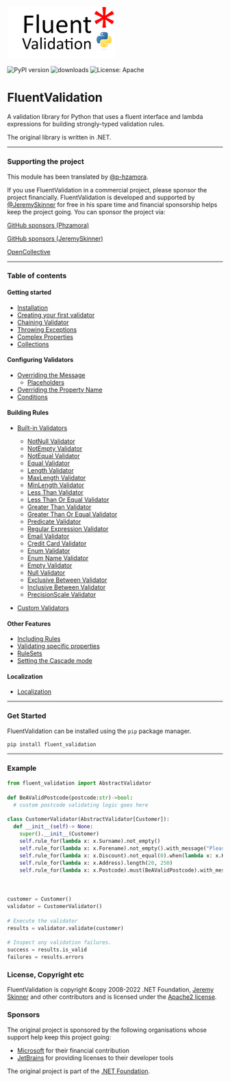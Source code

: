 <p>
<img src="https://raw.githubusercontent.com/p-hzamora/FluentValidation/main/logo/fluent-validation-python-logo.png" alt="FluentValidation" width="250px" />
</p>

<!-- ![Unit Tests](https://img.shields.io/badge/Unit%20Tests-95.16%-d9c824.svg) -->
![PyPI version](https://img.shields.io/pypi/v/fluent_validation.svg)
![downloads](https://img.shields.io/pypi/dm/fluent_validation?label=downloads)
![License: Apache](https://img.shields.io/badge/license-Apache-green.svg)

# FluentValidation
A validation library for Python that uses a fluent interface
and lambda expressions for building strongly-typed validation rules.

The original library is written in .NET.

---
### Supporting the project
This module has been translated by [@p-hzamora](https://github.com/p-hzamora).

If you use FluentValidation in a commercial project, please sponsor the project financially. FluentValidation is developed and supported by [@JeremySkinner](https://github.com/JeremySkinner) for free in his spare time and financial sponsorship helps keep the project going. You can sponsor the project via:

[GitHub sponsors (Phzamora)](https://github.com/sponsors/p-hzamora)

[GitHub sponsors (JeremySkinner)](https://github.com/sponsors/JeremySkinner)

[OpenCollective](https://opencollective.com/FluentValidation)

---

### Table of contents
#### Getting started
- [Installation](https://github.com/p-hzamora/FluentValidation/blob/main/docs/installation.md)
- [Creating your first validator](https://github.com/p-hzamora/FluentValidation/blob/main/docs/start.md)
- [Chaining Validator](https://github.com/p-hzamora/FluentValidation/blob/main/docs/start.md#chaining-validators)
- [Throwing Exceptions](https://github.com/p-hzamora/FluentValidation/blob/main/docs/start.md#Throwing-Exceptions)
- [Complex Properties](https://github.com/p-hzamora/FluentValidation/blob/main/docs/start.md#complex-properties)
- [Collections](https://github.com/p-hzamora/FluentValidation/blob/main/docs/collections.md)



#### Configuring Validators
- [Overriding the Message](https://github.com/p-hzamora/FluentValidation/blob/main/docs/configuring.md#overriding-the-message)
  - [Placeholders](https://github.com/p-hzamora/FluentValidation/blob/main/docs/configuring.md#placeholders)
- [Overriding the Property Name](https://github.com/p-hzamora/FluentValidation/blob/main/docs/configuring.md#overriding-the-property-name)
- [Conditions](https://github.com/p-hzamora/FluentValidation/blob/main/docs/conditions.md)

#### Building Rules
- [Built-in Validators](https://github.com/p-hzamora/FluentValidation/blob/main/docs/built-in-validators.md#built-in-validators)
  - [NotNull Validator](https://github.com/p-hzamora/FluentValidation/blob/main/docs/built-in-validators.md#not_null-validator)
  - [NotEmpty Validator](https://github.com/p-hzamora/FluentValidation/blob/main/docs/built-in-validators.md#not_empty-validator)
  - [NotEqual Validator](https://github.com/p-hzamora/FluentValidation/blob/main/docs/built-in-validators.md#not_equal-validator)
  - [Equal Validator](https://github.com/p-hzamora/FluentValidation/blob/main/docs/built-in-validators.md#equal-validator)
  - [Length Validator](https://github.com/p-hzamora/FluentValidation/blob/main/docs/built-in-validators.md#length-validator)
  - [MaxLength Validator](https://github.com/p-hzamora/FluentValidation/blob/main/docs/built-in-validators.md#max_length-validator)
  - [MinLength Validator](https://github.com/p-hzamora/FluentValidation/blob/main/docs/built-in-validators.md#min_length-validator)
  - [Less Than Validator](https://github.com/p-hzamora/FluentValidation/blob/main/docs/built-in-validators.md#less-than-validator)
  - [Less Than Or Equal Validator](https://github.com/p-hzamora/FluentValidation/blob/main/docs/built-in-validators.md#less-than-or-equal-validator)
  - [Greater Than Validator](https://github.com/p-hzamora/FluentValidation/blob/main/docs/built-in-validators.md#greater-than-validator)
  - [Greater Than Or Equal Validator](https://github.com/p-hzamora/FluentValidation/blob/main/docs/built-in-validators.md#greater-than-or-equal-validator)
  - [Predicate Validator](https://github.com/p-hzamora/FluentValidation/blob/main/docs/built-in-validators.md#predicate-validator)
  - [Regular Expression Validator](https://github.com/p-hzamora/FluentValidation/blob/main/docs/built-in-validators.md#regular-expression-validator)
  - [Email Validator](https://github.com/p-hzamora/FluentValidation/blob/main/docs/built-in-validators.md#email-validator)
  - [Credit Card Validator](https://github.com/p-hzamora/FluentValidation/blob/main/docs/built-in-validators.md#credit-card-validator)
  - [Enum Validator](https://github.com/p-hzamora/FluentValidation/blob/main/docs/built-in-validators.md#enum-validator)
  - [Enum Name Validator](https://github.com/p-hzamora/FluentValidation/blob/main/docs/built-in-validators.md#enum-name-validator)
  - [Empty Validator](https://github.com/p-hzamora/FluentValidation/blob/main/docs/built-in-validators.md#empty-validator)
  - [Null Validator](https://github.com/p-hzamora/FluentValidation/blob/main/docs/built-in-validators.md#null-validator)
  - [Exclusive Between Validator](https://github.com/p-hzamora/FluentValidation/blob/main/docs/built-in-validators.md#exclusivebetween-validator)
  - [Inclusive Between Validator](https://github.com/p-hzamora/FluentValidation/blob/main/docs/built-in-validators.md#inclusivebetween-validator)
  - [PrecisionScale Validator](https://github.com/p-hzamora/FluentValidation/blob/main/docs/built-in-validators.md#precisionscale-validator)

- [Custom Validators](https://github.com/p-hzamora/FluentValidation/blob/main/docs/custom-validators.md)

#### Other Features
- [Including Rules](https://github.com/p-hzamora/FluentValidation/blob/main/docs/including-rules.md)
- [Validating specific properties](https://github.com/p-hzamora/FluentValidation/blob/main/docs/specific-properties.md)
- [RuleSets](https://github.com/p-hzamora/FluentValidation/blob/main/docs/rulesets.md)
- [Setting the Cascade mode](https://github.com/p-hzamora/FluentValidation/blob/main/docs/cascade.md)

#### Localization
- [Localization](https://github.com/p-hzamora/FluentValidation/blob/main/docs/localization.md)

---

### Get Started

FluentValidation can be installed using the `pip` package manager.

```
pip install fluent_validation
```

<!-- [Review our documentation](https://docs.fluentvalidation.net) for instructions on how to use the package. -->

---

### Example
```python
from fluent_validation import AbstractValidator

def BeAValidPostcode(postcode:str)->bool:
  # custom postcode validating logic goes here

class CustomerValidator(AbstractValidator[Customer]):
  def __init__(self)-> None:
    super().__init__(Customer)
    self.rule_for(lambda x: x.Surname).not_empty()
    self.rule_for(lambda x: x.Forename).not_empty().with_message("Please specify a first name")
    self.rule_for(lambda x: x.Discount).not_equal(0).when(lambda x: x.HasDiscount)
    self.rule_for(lambda x: x.Address).length(20, 250)
    self.rule_for(lambda x: x.Postcode).must(BeAValidPostcode).with_message("Please specify a valid postcode")



customer = Customer()
validator = CustomerValidator()

# Execute the validator
results = validator.validate(customer)

# Inspect any validation failures.
success = results.is_valid
failures = results.errors
```

### License, Copyright etc

<!-- FluentValidation has adopted the [Code of Conduct](https://github.com/FluentValidation/FluentValidation/blob/main/.github/CODE_OF_CONDUCT.md) defined by the Contributor Covenant to clarify expected behavior in our community. -->

<!-- For more information see the [.NET Foundation Code of Conduct](https://dotnetfoundation.org/code-of-conduct). -->

FluentValidation is copyright &copy 2008-2022 .NET Foundation, [Jeremy Skinner](https://jeremyskinner.co.uk) and other contributors and is licensed under the [Apache2 license](https://github.com/JeremySkinner/FluentValidation/blob/master/License.txt).

### Sponsors

The original project is sponsored by the following organisations whose support help keep this project going:

- [Microsoft](https://microsoft.com) for their financial contribution 
- [JetBrains](https://www.jetbrains.com/?from=FluentValidation) for providing licenses to their developer tools

The original project is part of the [.NET Foundation](https://dotnetfoundation.org).